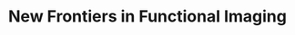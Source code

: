 ---
title: "New Frontiers in Functional Imaging"
project_id: 
conference_id: ""
presenters:
   - peter_bandettini
summary: "<p>Bio imaging Conference, Chieti, Italy</p>"
file: /assets/presentations/T139.ppt
filename: T139.ppt
layout: presentation
---